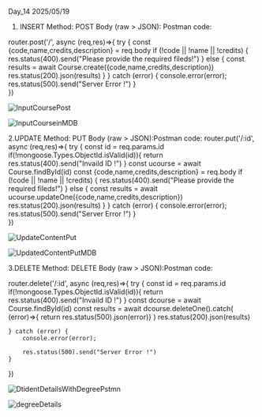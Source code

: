 Day_14 
2025/05/19 

1. INSERT
Method: POST
Body (raw > JSON): Postman code:

router.post('/', async (req,res)=>{
    try {
        const {code,name,credits,description} = req.body
        if (!code || !name || !credits) {
            res.status(400).send("Please provide the required fileds!")
        } else {
            const results = await Course.create({code,name,credits,description})
            res.status(200).json(results)
        }
    } catch (error) {
        console.error(error);
        res.status(500).send("Server Error !")
    }   
})

![InputCoursePost](https://github.com/user-attachments/assets/1b48c890-fecc-4a8d-add0-13d8a5ce9f11)

![InputCourseinMDB](https://github.com/user-attachments/assets/5bafe140-361b-4cb4-8ee7-ee7408efa2ef)


2.UPDATE
Method: PUT
Body (raw > JSON):Postman
code:
router.put('/:id', async (req,res)=>{
    try {
        const id = req.params.id
        if(!mongoose.Types.ObjectId.isValid(id)){
            return  res.status(400).send("Invaild ID !")
        }
        const ucourse = await Course.findById(id)
        const {code,name,credits,description} = req.body
        if (!code || !name || !credits) {
            res.status(400).send("Please provide the required fileds!")
        } else {
            const results = await ucourse.updateOne({code,name,credits,description})
            res.status(200).json(results)
        }
    } catch (error) {
        console.error(error);
        res.status(500).send("Server Error !")
    }   
})

![UpdateContentPut](https://github.com/user-attachments/assets/6a00ba0a-1d70-4930-9afb-ad6a0560c0bd)

![UpdatedContentPutMDB](https://github.com/user-attachments/assets/2f0aad3d-acbd-4db7-ace0-bcdd176302f6)

3.DELETE
Method: DELETE
Body (raw > JSON):Postman
code:

router.delete('/:id', async (req,res)=>{
    try {
        const id = req.params.id
        if(!mongoose.Types.ObjectId.isValid(id)){
            return  res.status(400).send("Invaild ID !")
        }
        const dcourse = await Course.findById(id)
        const results = await dcourse.deleteOne().catch(
            (error)=>{ return res.status(500).json(error)}
        )
        res.status(200).json(results)
        
    } catch (error) {
        console.error(error);

        res.status(500).send("Server Error !")
    }   
})

![DtidentDetailsWithDegreePstmn](https://github.com/user-attachments/assets/77b54bab-b4d7-4c83-8018-8dd1c8e3fce5)

![degreeDetails](https://github.com/user-attachments/assets/1f23f0da-3a9d-448f-8ce3-fd40a8561f0b)




